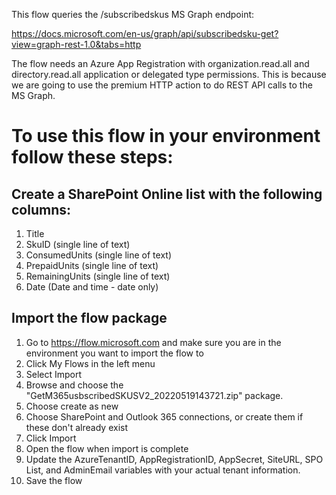 This flow queries the /subscribedskus MS Graph endpoint:

https://docs.microsoft.com/en-us/graph/api/subscribedsku-get?view=graph-rest-1.0&tabs=http

The flow needs an Azure App Registration with organization.read.all and directory.read.all application or delegated type permissions. This is because we are going to use the premium HTTP action to do REST API calls to the MS Graph.

# To use this flow in your environment follow these steps:

## Create a SharePoint Online list with the following columns:

1. Title
2. SkuID (single line of text)
3. ConsumedUnits (single line of text)
4. PrepaidUnits (single line of text)
5. RemainingUnits (single line of text)
6. Date (Date and time - date only)

## Import the flow package

1. Go to https://flow.microsoft.com and make sure you are in the environment you want to import the flow to
2. Click My Flows in the left menu
3. Select Import
4. Browse and choose the "GetM365usbscribedSKUSV2_20220519143721.zip" package.
5. Choose create as new
6. Choose SharePoint and Outlook 365 connections, or create them if these don't already exist
7. Click Import
8. Open the flow when import is complete
9. Update the AzureTenantID, AppRegistrationID, AppSecret, SiteURL, SPO List, and AdminEmail variables with your actual tenant information.
10. Save the flow